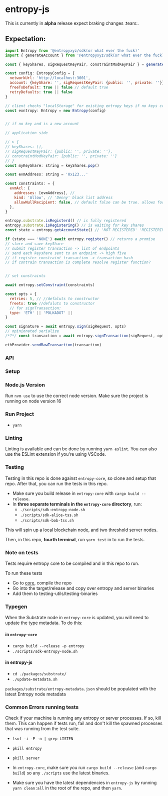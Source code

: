 # entropy-js

This is currently in **alpha** release expect braking changes :tears:.

## Expectation:
```js
import Entropy from '@entropyxyz/sdk(or what ever the fuck)'
import { generateAccount } from '@entropyxyz/sdk(or what ever the fuck)'

const { keyShares, sigRequestKeyPair, constraintModKeyPair } = generateAccount({ type: 'ECDSA' })

const config: EntropyConfig = {
  networkUrl: 'http://localhost:3001',
  account: {keyShare: '', sigRequestKeyPair: {public: '', private: ''}} //base 64
  freeTxDefault: true || false // default true
  retryDefaults: true || false
}

// client checks "localStorage" for existing entropy keys if no keys create keys
const exntropy: Entropy = new Entropy(config)


// if no key and is a new account

// application side

// > {
// keyShares: [],
// sigRequestKeyPair: {public: '', private: ''},
// constraintModKeyPair: {public: '', private: ''}
// }
const myKeyShare: string = keyShares.pop()

const evmAddress: string = '0x123...'

const constraints: = {
  evmAcl: {
    addresses: [evmAddress], //
    kind: 'Allow', // 'Denny' black list address
    allowNullRecipient: false, // default false can be true. allows for contract creation
  },
}

entropy.substrate.isRegisterd() // is fully registered
entropy.substrate.isRegistering() // is waiting for key shares
const state = entropy.getAccountState() // 'NOT REGISTERED' 'REGISTERING' 'REGISTERED'

if (state === 'NONE') await entropy.register() // returns a promise
// store and save keyShare
// submit register transaction -> list of endpoints
// send each keyshare sent to an endpoint -> high five
// if register constraint transaction -> transaction hash
// if contrain transaction is complete resolve register function?


// set constraints

await entropy.setConstraint(constraints)

const opts = {
  retries: 5, // //defaluts to constructor
  freetx: true //defaluts to constructor
  // for signTransaction:
  type: 'ETH' || 'POLKADOT' ||
}

const signature = await entropy.sign(sigRequest, opts)
// opinionated serialize
/*?*/ const transaction = await entropy.signTransaction(sigRequest, opts)

ethProvider.sendRawTransaction(transaction)

```
### API



### Setup

### Node.js Version

Run `nvm use` to use the correct node version.
Make sure the project is running on node version 16

### Run Project

- `yarn`

### Linting

Linting is available and can be done by running `yarn eslint`. You can also use the ESLint extension if you're using VSCode.

### Testing

Testing in this repo is done against `entropy-core`, so clone and setup that repo. After that, you can run the tests in this repo.

- Make sure you build release in `entropy-core` with `cargo build --release`.
- In **three separate terminals in the `entropy-core` directory**, run:
  - `./scripts/sdk-entropy-node.sh`
  - `./scripts/sdk-alice-tss.sh`
  - `./scripts/sdk-bob-tss.sh`

This will spin up a local blockchain node, and two threshold server nodes.

Then, in this repo, **fourth terminal**, run `yarn test` in to run the tests.

### Note on tests

Tests require entropy core to be compiled and in this repo to run.

To run these tests

- Go to [core](https://github.com/entropyxyz/entropy-core), compile the repo
- Go into the target/release and copy over entropy and server binaries
- Add them to testing-utils/testing-binaries

### Typegen

When the Substrate node in `entropy-core` is updated, you will need to update the type metadata. To do this:

#### in `entropy-core`

- `cargo build --release -p entropy`
- `./scripts/sdk-entropy-node.sh`

#### in entropy-js

- `cd ./packages/substrate/`
- `./update-metadata.sh`

`packages/substrate/entropy-metadata.json` should be populated with the latest Entropy node metadata

### Common Errors running tests

Check if your machine is running any entropy or server processes. If so, kill them. This can happen if tests run, fail and don't kill the spawned processes that was running from the test suite.

- `lsof -i -P -n | grep LISTEN`
- `pkill entropy`
- `pkill server`

- In `entropy-core`, make sure you run `cargo build --release` (and `cargo build`) so any `./scripts` use the latest binaries.
- Make sure you have the latest dependencies in `entropy-js` by running `yarn clean:all` in the root of the repo, and then `yarn`.
